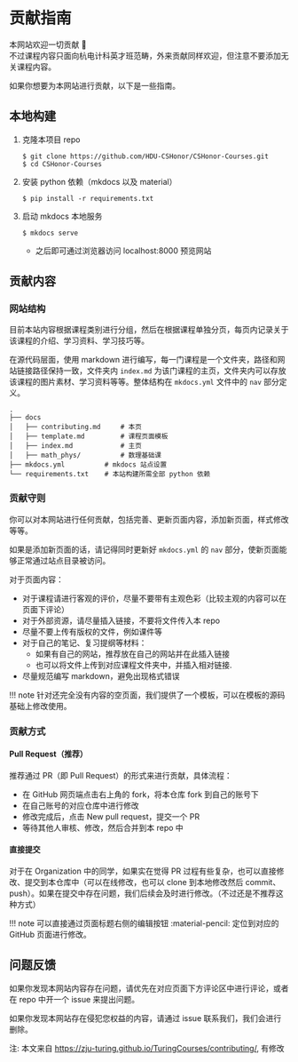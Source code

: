 # 贡献指南

本网站欢迎一切贡献 🎉  
不过课程内容只面向杭电计科英才班范畴，外来贡献同样欢迎，但注意不要添加无关课程内容。

如果你想要为本网站进行贡献，以下是一些指南。

## 本地构建
1. 克隆本项目 repo
    ```shell
    $ git clone https://github.com/HDU-CSHonor/CSHonor-Courses.git
    $ cd CSHonor-Courses
    ```
2. 安装 python 依赖（mkdocs 以及 material）
    ```shell
    $ pip install -r requirements.txt
    ```
3. 启动 mkdocs 本地服务
    ```shell
    $ mkdocs serve
    ```
    - 之后即可通过浏览器访问 localhost:8000 预览网站

## 贡献内容
### 网站结构
目前本站内容根据课程类别进行分组，然后在根据课程单独分页，每页内记录关于该课程的介绍、学习资料、学习技巧等。

在源代码层面，使用 markdown 进行编写，每一门课程是一个文件夹，路径和网站链接路径保持一致，文件夹内 `index.md` 为该门课程的主页，文件夹内可以存放该课程的图片素材、学习资料等等。整体结构在 `mkdocs.yml` 文件中的 `nav` 部分定义。

```text
.
├── docs
│   ├── contributing.md     # 本页
│   ├── template.md         # 课程页面模板
│   ├── index.md            # 主页
│   ├── math_phys/          # 数理基础课
├── mkdocs.yml          # mkdocs 站点设置
└── requirements.txt    # 本站构建所需全部 python 依赖
```

### 贡献守则
你可以对本网站进行任何贡献，包括完善、更新页面内容，添加新页面，样式修改等等。

如果是添加新页面的话，请记得同时更新好 `mkdocs.yml` 的 `nav` 部分，使新页面能够正常通过站点目录被访问。

对于页面内容：

- 对于课程请进行客观的评价，尽量不要带有主观色彩（比较主观的内容可以在页面下评论）
- 对于外部资源，请尽量插入链接，不要将文件传入本 repo
- 尽量不要上传有版权的文件，例如课件等
- 对于自己的笔记、复习提纲等材料：
    - 如果有自己的网站，推荐放在自己的网站并在此插入链接
    - 也可以将文件上传到对应课程文件夹中，并插入相对链接.
- 尽量规范编写 markdown，避免出现格式错误

!!! note
    针对还完全没有内容的空页面，我们提供了一个模板，可以在模板的源码基础上修改使用。

### 贡献方式
#### Pull Request（推荐）
推荐通过 PR（即 Pull Request）的形式来进行贡献，具体流程：

- 在 GitHub 网页端点击右上角的 fork，将本仓库 fork 到自己的账号下
- 在自己账号的对应仓库中进行修改
- 修改完成后，点击 New pull request，提交一个 PR
- 等待其他人审核、修改，然后合并到本 repo 中

#### 直接提交
对于在 Organization 中的同学，如果实在觉得 PR 过程有些复杂，也可以直接修改、提交到本仓库中（可以在线修改，也可以 clone 到本地修改然后 commit、push）。如果在提交中存在问题，我们后续会及时进行修改。（不过还是不推荐这种方式）

!!! note
    可以直接通过页面标题右侧的编辑按钮 :material-pencil: 定位到对应的 GitHub 页面进行修改。

## 问题反馈
如果你发现本网站内容存在问题，请优先在对应页面下方评论区中进行评论，或者在 repo 中开一个 issue 来提出问题。

如果你发现本网站存在侵犯您权益的内容，请通过 issue 联系我们，我们会进行删除。

注: 本文来自 https://zju-turing.github.io/TuringCourses/contributing/, 有修改

